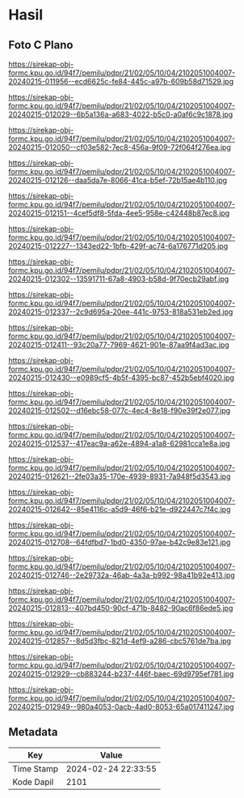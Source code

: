 # Hasil

## Foto C Plano

https://sirekap-obj-formc.kpu.go.id/94f7/pemilu/pdpr/21/02/05/10/04/2102051004007-20240215-011956--ecd6625c-fe84-445c-a97b-609b58d71529.jpg

https://sirekap-obj-formc.kpu.go.id/94f7/pemilu/pdpr/21/02/05/10/04/2102051004007-20240215-012029--6b5a136a-a683-4022-b5c0-a0af6c9c1878.jpg

https://sirekap-obj-formc.kpu.go.id/94f7/pemilu/pdpr/21/02/05/10/04/2102051004007-20240215-012050--cf03e582-7ec8-456a-9f09-72f064f276ea.jpg

https://sirekap-obj-formc.kpu.go.id/94f7/pemilu/pdpr/21/02/05/10/04/2102051004007-20240215-012126--daa5da7e-8066-41ca-b5ef-72b15ae4b110.jpg

https://sirekap-obj-formc.kpu.go.id/94f7/pemilu/pdpr/21/02/05/10/04/2102051004007-20240215-012151--4cef5df8-5fda-4ee5-958e-c42448b87ec8.jpg

https://sirekap-obj-formc.kpu.go.id/94f7/pemilu/pdpr/21/02/05/10/04/2102051004007-20240215-012227--1343ed22-1bfb-429f-ac74-6a176771d205.jpg

https://sirekap-obj-formc.kpu.go.id/94f7/pemilu/pdpr/21/02/05/10/04/2102051004007-20240215-012302--13591711-67a8-4903-b58d-9f70ecb29abf.jpg

https://sirekap-obj-formc.kpu.go.id/94f7/pemilu/pdpr/21/02/05/10/04/2102051004007-20240215-012337--2c9d695a-20ee-441c-9753-818a531eb2ed.jpg

https://sirekap-obj-formc.kpu.go.id/94f7/pemilu/pdpr/21/02/05/10/04/2102051004007-20240215-012411--93c20a77-7969-4621-901e-87aa9f4ad3ac.jpg

https://sirekap-obj-formc.kpu.go.id/94f7/pemilu/pdpr/21/02/05/10/04/2102051004007-20240215-012430--e0989cf5-4b5f-4395-bc87-452b5ebf4020.jpg

https://sirekap-obj-formc.kpu.go.id/94f7/pemilu/pdpr/21/02/05/10/04/2102051004007-20240215-012502--d16ebc58-077c-4ec4-8e18-f90e39f2e077.jpg

https://sirekap-obj-formc.kpu.go.id/94f7/pemilu/pdpr/21/02/05/10/04/2102051004007-20240215-012537--417eac9a-a62e-4894-a1a8-62981cca1e8a.jpg

https://sirekap-obj-formc.kpu.go.id/94f7/pemilu/pdpr/21/02/05/10/04/2102051004007-20240215-012621--2fe03a35-170e-4939-8931-7a948f5d3543.jpg

https://sirekap-obj-formc.kpu.go.id/94f7/pemilu/pdpr/21/02/05/10/04/2102051004007-20240215-012642--85e4116c-a5d9-46f6-b21e-d922447c7f4c.jpg

https://sirekap-obj-formc.kpu.go.id/94f7/pemilu/pdpr/21/02/05/10/04/2102051004007-20240215-012708--64fdfbd7-1bd0-4350-97ae-b42c9e83e121.jpg

https://sirekap-obj-formc.kpu.go.id/94f7/pemilu/pdpr/21/02/05/10/04/2102051004007-20240215-012746--2e29732a-46ab-4a3a-b992-98a41b92e413.jpg

https://sirekap-obj-formc.kpu.go.id/94f7/pemilu/pdpr/21/02/05/10/04/2102051004007-20240215-012813--407bd450-90cf-471b-8482-90ac6f86ede5.jpg

https://sirekap-obj-formc.kpu.go.id/94f7/pemilu/pdpr/21/02/05/10/04/2102051004007-20240215-012857--8d5d3fbc-821d-4ef9-a286-cbc5761de7ba.jpg

https://sirekap-obj-formc.kpu.go.id/94f7/pemilu/pdpr/21/02/05/10/04/2102051004007-20240215-012929--cb883244-b237-446f-baec-69d9795ef781.jpg

https://sirekap-obj-formc.kpu.go.id/94f7/pemilu/pdpr/21/02/05/10/04/2102051004007-20240215-012949--980a4053-0acb-4ad0-8053-65a017411247.jpg


## Metadata

| Key        | Value               |
| ---------- | ------------------- |
| Time Stamp | 2024-02-24 22:33:55 |
| Kode Dapil | 2101                |



